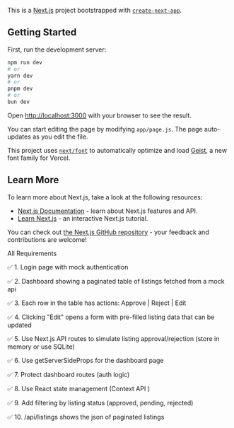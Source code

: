 This is a [Next.js](https://nextjs.org) project bootstrapped with [`create-next-app`](https://github.com/vercel/next.js/tree/canary/packages/create-next-app).

## Getting Started

First, run the development server:

```bash
npm run dev
# or
yarn dev
# or
pnpm dev
# or
bun dev
```

Open [http://localhost:3000](http://localhost:3000) with your browser to see the result.

You can start editing the page by modifying `app/page.js`. The page auto-updates as you edit the file.

This project uses [`next/font`](https://nextjs.org/docs/app/building-your-application/optimizing/fonts) to automatically optimize and load [Geist](https://vercel.com/font), a new font family for Vercel.

## Learn More

To learn more about Next.js, take a look at the following resources:

- [Next.js Documentation](https://nextjs.org/docs) - learn about Next.js features and API.
- [Learn Next.js](https://nextjs.org/learn) - an interactive Next.js tutorial.

You can check out [the Next.js GitHub repository](https://github.com/vercel/next.js) - your feedback and contributions are welcome!

All Requirements

✅ 1. Login page with mock authentication

✅ 2. Dashboard showing a paginated table of listings fetched from a mock api

✅ 3. Each row in the table has actions:  Approve |  Reject |  Edit

✅ 4. Clicking "Edit" opens a form with pre-filled listing data that can be updated

✅ 5. Use Next.js API routes to simulate listing approval/rejection (store in memory or use SQLite)

✅ 6. Use getServerSideProps for the dashboard page

✅ 7. Protect dashboard routes (auth logic)

✅ 8. Use React state management (Context API )

✅ 9. Add filtering by listing status (approved, pending, rejected)

✅ 10. /api/listings shows the json of paginated listings

